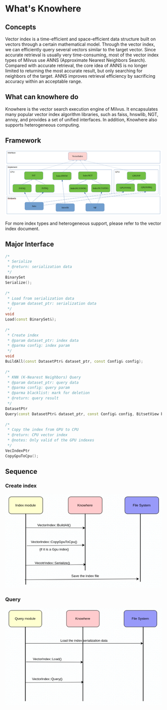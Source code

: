 # What's Knowhere

## Concepts
Vector index is a time-efficient and space-efficient data structure built on vectors through a certain mathematical model. Through the vector index, we can efficiently query several vectors similar to the target vector.
Since accurate retrieval is usually very time-consuming, most of the vector index types of Milvus use ANNS (Approximate Nearest Neighbors Search). Compared with accurate retrieval, the core idea of ANNS is no longer limited to returning the most accurate result, but only searching for neighbors of the target. ANNS improves retrieval efficiency by sacrificing accuracy within an acceptable range.

## What can knowhere do
Knowhere is the vector search execution engine of Milvus. It encapsulates many popular vector index algorithm libraries, such as faiss, hnswlib, NGT, annoy, and provides a set of unified interfaces. In addition, Knowhere also supports heterogeneous computing.

## Framework
![Knowhere framework](graphs/knowhere_framework.png)

For more index types and heterogeneous support, please refer to the vector index document.

## Major Interface
``` C++
/*
 * Serialize
 * @return: serialization data
 */
BinarySet
Serialize();

/*
 * Load from serialization data
 * @param dataset_ptr: serialization data
 */
void
Load(const BinarySet&);

/*
 * Create index
 * @param dataset_ptr: index data
 * @parma config: index param
 */
void
BuildAll(const DatasetPtr& dataset_ptr, const Config& config);

/*
 * KNN (K-Nearest Neighbors) Query
 * @param dataset_ptr: query data
 * @parma config: query param
 * @parma blacklist: mark for deletion
 * @return: query result
 */
DatasetPtr
Query(const DatasetPtr& dataset_ptr, const Config& config, BitsetView blacklist);

/*
 * Copy the index from GPU to CPU
 * @return: CPU vector index
 * @notes: Only valid of the GPU indexes
 */
VecIndexPtr
CopyGpuToCpu();

```

## Sequence
### Create index
![create index sequence](graphs/create_index.png)

### Query
![knn query sequence](graphs/knn_query.png)
